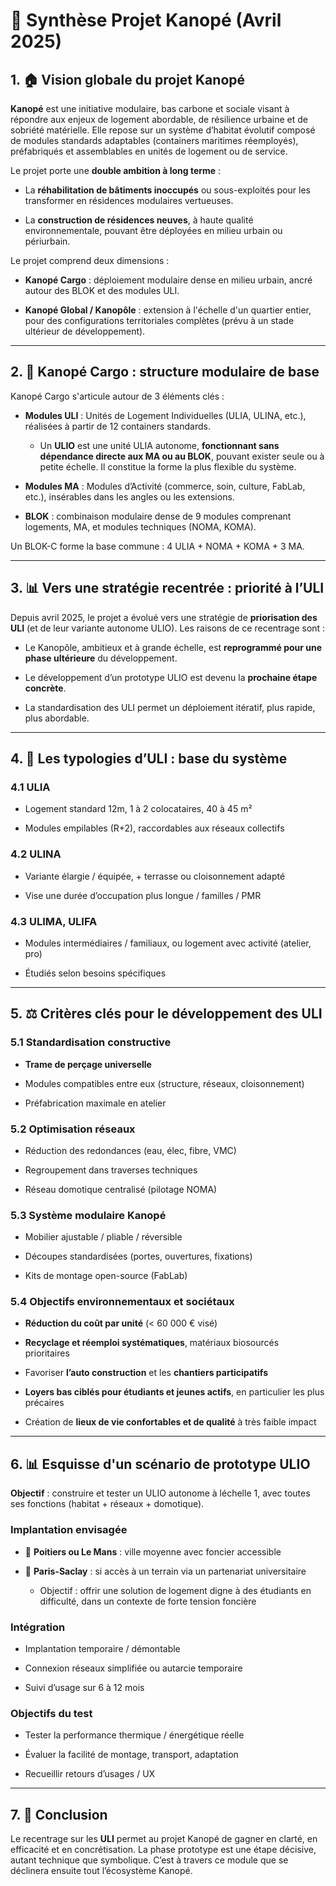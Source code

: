 # 🌳 Synthèse Projet Kanopé (Avril 2025)

## 1. 🏠 Vision globale du projet Kanopé

**Kanopé** est une initiative modulaire, bas carbone et sociale visant à répondre aux enjeux de logement abordable, de résilience urbaine et de sobriété matérielle. Elle repose sur un système d’habitat évolutif composé de modules standards adaptables (containers maritimes réemployés), préfabriqués et assemblables en unités de logement ou de service.

Le projet porte une **double ambition à long terme** :

- La **réhabilitation de bâtiments inoccupés** ou sous-exploités pour les transformer en résidences modulaires vertueuses.
    
- La **construction de résidences neuves**, à haute qualité environnementale, pouvant être déployées en milieu urbain ou périurbain.
    

Le projet comprend deux dimensions :

- **Kanopé Cargo** : déploiement modulaire dense en milieu urbain, ancré autour des BLOK et des modules ULI.
    
- **Kanopé Global / Kanopôle** : extension à l'échelle d'un quartier entier, pour des configurations territoriales complètes (prévu à un stade ultérieur de développement).
    

---

## 2. 🏢 Kanopé Cargo : structure modulaire de base

Kanopé Cargo s'articule autour de 3 éléments clés :

- **Modules ULI** : Unités de Logement Individuelles (ULIA, ULINA, etc.), réalisées à partir de 12 containers standards.
    
    - Un **ULIO** est une unité ULIA autonome, **fonctionnant sans dépendance directe aux MA ou au BLOK**, pouvant exister seule ou à petite échelle. Il constitue la forme la plus flexible du système.
        
- **Modules MA** : Modules d’Activité (commerce, soin, culture, FabLab, etc.), insérables dans les angles ou les extensions.
    
- **BLOK** : combinaison modulaire dense de 9 modules comprenant logements, MA, et modules techniques (NOMA, KOMA).
    

Un BLOK-C forme la base commune : 4 ULIA + NOMA + KOMA + 3 MA.

---

## 3. 📊 Vers une stratégie recentrée : priorité à l’ULI

Depuis avril 2025, le projet a évolué vers une stratégie de **priorisation des ULI** (et de leur variante autonome ULIO). Les raisons de ce recentrage sont :

- Le Kanopôle, ambitieux et à grande échelle, est **reprogrammé pour une phase ultérieure** du développement.
    
- Le développement d’un prototype ULIO est devenu la **prochaine étape concrète**.
    
- La standardisation des ULI permet un déploiement itératif, plus rapide, plus abordable.
    

---

## 4. 🏡 Les typologies d’ULI : base du système

### 4.1 ULIA

- Logement standard 12m, 1 à 2 colocataires, 40 à 45 m²
    
- Modules empilables (R+2), raccordables aux réseaux collectifs
    

### 4.2 ULINA

- Variante élargie / équipée, + terrasse ou cloisonnement adapté
    
- Vise une durée d’occupation plus longue / familles / PMR
    

### 4.3 ULIMA, ULIFA

- Modules intermédiaires / familiaux, ou logement avec activité (atelier, pro)
    
- Étudiés selon besoins spécifiques
    

---

## 5. ⚖️ Critères clés pour le développement des ULI

### 5.1 Standardisation constructive

- **Trame de perçage universelle**
    
- Modules compatibles entre eux (structure, réseaux, cloisonnement)
    
- Préfabrication maximale en atelier
    

### 5.2 Optimisation réseaux

- Réduction des redondances (eau, élec, fibre, VMC)
    
- Regroupement dans traverses techniques
    
- Réseau domotique centralisé (pilotage NOMA)
    

### 5.3 Système modulaire Kanopé

- Mobilier ajustable / pliable / réversible
    
- Découpes standardisées (portes, ouvertures, fixations)
    
- Kits de montage open-source (FabLab)
    

### 5.4 Objectifs environnementaux et sociétaux

- **Réduction du coût par unité** (< 60 000 € visé)
    
- **Recyclage et réemploi systématiques**, matériaux biosourcés prioritaires
    
- Favoriser **l’auto construction** et les **chantiers participatifs**
    
- **Loyers bas ciblés pour étudiants et jeunes actifs**, en particulier les plus précaires
    
- Création de **lieux de vie confortables et de qualité** à très faible impact
    

---

## 6. 📊 Esquisse d'un scénario de prototype ULIO

**Objectif** : construire et tester un ULIO autonome à léchelle 1, avec toutes ses fonctions (habitat + réseaux + domotique).

### Implantation envisagée

- 🔹 **Poitiers ou Le Mans** : ville moyenne avec foncier accessible
    
- 🔹 **Paris-Saclay** : si accès à un terrain via un partenariat universitaire
    
    - Objectif : offrir une solution de logement digne à des étudiants en difficulté, dans un contexte de forte tension foncière
        

### Intégration

- Implantation temporaire / démontable
    
- Connexion réseaux simplifiée ou autarcie temporaire
    
- Suivi d’usage sur 6 à 12 mois
    

### Objectifs du test

- Tester la performance thermique / énergétique réelle
    
- Évaluer la facilité de montage, transport, adaptation
    
- Recueillir retours d’usages / UX
    

---

## 7. 🔄 Conclusion

Le recentrage sur les **ULI** permet au projet Kanopé de gagner en clarté, en efficacité et en concrétisation. La phase prototype est une étape décisive, autant technique que symbolique. C’est à travers ce module que se déclinera ensuite tout l’écosystème Kanopé.